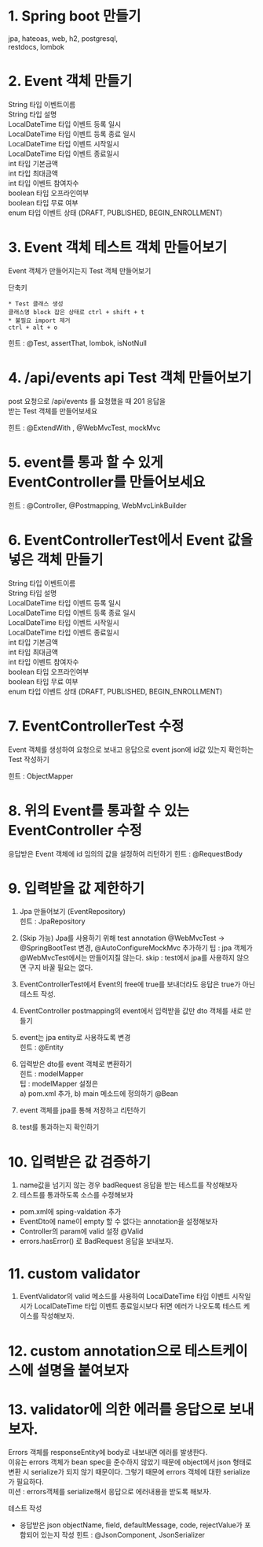 # 1. Spring boot 만들기
jpa, hateoas, web, h2, postgresql,  
restdocs, lombok

# 2. Event 객체 만들기
String 타입 이벤트이름  
String 타입 설명  
LocalDateTime 타입 이벤트 등록 일시  
LocalDateTime 타입 이벤트 등록 종료 일시  
LocalDateTime 타입 이벤트 시작일시  
LocalDateTime 타입 이벤트 종료일시  
int 타입 기본금액  
int 타입 최대금액  
int 타입 이벤트 참여자수  
boolean 타입 오프라인여부  
boolean 타입 무료 여부  
enum 타입 이벤트 상태 (DRAFT, PUBLISHED, BEGIN_ENROLLMENT)

# 3. Event 객체 테스트 객체 만들어보기
Event 객체가 만들어지는지 Test 객체 만들어보기  

단축키  

    * Test 클래스 생성
    클래스명 block 잡은 상태로 ctrl + shift + t  
    * 불필요 import 제거  
    ctrl + alt + o

힌트 : @Test, assertThat, lombok, isNotNull

# 4. /api/events api Test 객체 만들어보기
post 요청으로 /api/events 를 요청했을 때 201 응답을  
  받는 Test 객체를 만들어보세요 

힌트 : @ExtendWith , @WebMvcTest, mockMvc

# 5. event를 통과 할 수 있게 EventController를 만들어보세요

힌트 : @Controller, @Postmapping, WebMvcLinkBuilder

# 6. EventControllerTest에서 Event 값을 넣은 객체 만들기
String 타입 이벤트이름  
String 타입 설명  
LocalDateTime 타입 이벤트 등록 일시  
LocalDateTime 타입 이벤트 등록 종료 일시  
LocalDateTime 타입 이벤트 시작일시  
LocalDateTime 타입 이벤트 종료일시  
int 타입 기본금액  
int 타입 최대금액  
int 타입 이벤트 참여자수  
boolean 타입 오프라인여부  
boolean 타입 무료 여부  
enum 타입 이벤트 상태 (DRAFT, PUBLISHED, BEGIN_ENROLLMENT)

# 7. EventControllerTest 수정
Event 객체를 생성하여 요청으로 보내고 응답으로 event json에 id값 있는지 확인하는 
Test 작성하기

힌트 : ObjectMapper

# 8. 위의 Event를 통과할 수 있는 EventController 수정
응답받은 Event 객체에 id 임의의 값을 설정하여 리턴하기
힌트 : @RequestBody

# 9. 입력받을 값 제한하기
1. Jpa 만들어보기 (EventRepository)  
힌트 : JpaRepository

2. (Skip 가능) Jpa를 사용하기 위해 test annotation @WebMvcTest -> @SpringBootTest 변경,
@AutoConfigureMockMvc 추가하기
팁 : jpa 객체가 @WebMvcTest에서는 만들어지질 않는다.
skip : test에서 jpa를 사용하지 않으면 구지 바꿀 필요는 없다.

3. EventControllerTest에서 Event의 free에 true를 보내더라도 응답은 true가 아닌 테스트 작성.

4. EventController postmapping의 event에서 입력받을 값만 dto 객체를 새로 만들기
5. event는 jpa entity로 사용하도록 변경  
힌트 : @Entity

6. 입력받은 dto를 event 객체로 변환하기  
힌트 : modelMapper  
팁 : modelMapper 설정은
  <br/>a) pom.xml 추가, b) main 메소드에 정의하기 @Bean

7. event 객체를 jpa를 통해 저장하고 리턴하기

8. test를 통과하는지 확인하기

# 10. 입력받은 값 검증하기
1. name값을 넘기지 않는 경우 badRequest 응답을 받는 테스트를 작성해보자
2. 테스트를 통과하도록 소스를 수정해보자 
 - pom.xml에 sping-valdation 추가
 - EventDto에 name이 empty 할 수 없다는 annotation을 설정해보자
 - Controller의 param에 valid 설정 @Valid
 - errors.hasError() 로 BadRequest 응답을 보내보자.

# 11. custom validator
1. EventValidator의 valid 메소드를 사용하여 LocalDateTime 타입 이벤트 시작일시가 LocalDateTime 타입 이벤트 종료일시보다 뒤면 에러가 나오도록 
테스트 케이스를 작성해보자.

# 12. custom annotation으로 테스트케이스에 설명을 붙여보자

# 13. validator에 의한 에러를 응답으로 보내보자.
Errors 객체를 responseEntity에 body로 내보내면 에러를 발생한다.  
이유는 errors 객체가 bean spec을 준수하지 않았기 때문에 object에서
json 형태로 변환 시 serialize가 되지 않기 때문이다. 그렇기 때문에
errors 객체에 대한 serialize가 필요하다.  
미션 : errors객체를 serialize해서 응답으로 에러내용을 받도록 해보자.  

테스트 작성
 - 응답받은 json objectName, field, defaultMessage, code, rejectValue가 포함되어 있는지 작성
힌트 : @JsonComponent, JsonSerializer
